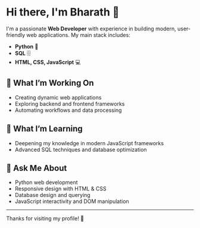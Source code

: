 # Hi there, I'm Bharath 👋

I'm a passionate **Web Developer** with experience in building modern, user-friendly web applications. My main stack includes:

- **Python** 🐍
- **SQL** 🗄️
- **HTML, CSS, JavaScript** 💻

## 🔭 What I’m Working On

- Creating dynamic web applications
- Exploring backend and frontend frameworks
- Automating workflows and data processing

## 🌱 What I’m Learning

- Deepening my knowledge in modern JavaScript frameworks
- Advanced SQL techniques and database optimization

## 💬 Ask Me About

- Python web development
- Responsive design with HTML & CSS
- Database design and querying
- JavaScript interactivity and DOM manipulation


---

Thanks for visiting my profile! 🚀
